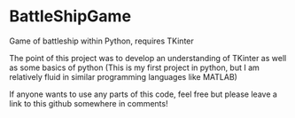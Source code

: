 # BattleShipGame
Game of battleship within Python, requires TKinter

The point of this project was to develop an understanding of TKinter as well as some basics of python
(This is my first project in python, but I am relatively fluid in similar programming languages like MATLAB)

If anyone wants to use any parts of this code, feel free but please leave a link to this github somewhere in comments!
